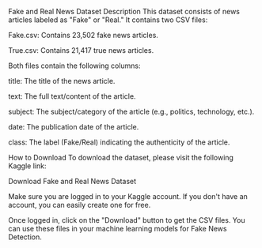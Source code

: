 Fake and Real News Dataset
Description
This dataset consists of news articles labeled as "Fake" or "Real." It contains two CSV files:

Fake.csv: Contains 23,502 fake news articles.

True.csv: Contains 21,417 true news articles.

Both files contain the following columns:

title: The title of the news article.

text: The full text/content of the article.

subject: The subject/category of the article (e.g., politics, technology, etc.).

date: The publication date of the article.

class: The label (Fake/Real) indicating the authenticity of the article.

How to Download
To download the dataset, please visit the following Kaggle link:

Download Fake and Real News Dataset

Make sure you are logged in to your Kaggle account. If you don't have an account, you can easily create one for free.

Once logged in, click on the "Download" button to get the CSV files. You can use these files in your machine learning models for Fake News Detection.

